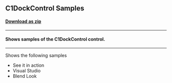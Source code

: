 ## C1DockControl Samples
#### [Download as zip](https://grapecity.github.io/DownGit/#/home?url=https://github.com/GrapeCity/ComponentOne-WPF-Samples/tree/master/NET_4.5.2/C1.WPF.Docking/CS/DockingSamples)
____
#### Shows samples of the C1DockControl control.
____
Shows the following samples

* See it in action
* Visual Studio
* Blend Look
